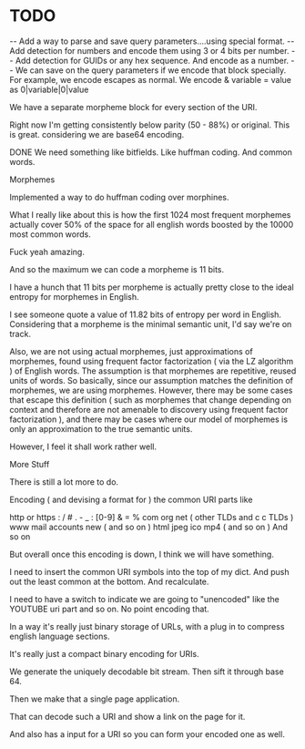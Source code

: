 # TODO

-- Add a way to parse and save query parameters....using special format.
-- Add detection for numbers and encode them using 3 or 4 bits per number. 
-- Add detection for GUIDs or any hex sequence. And encode as a number.
-- We can save on the query parameters if we encode that block specially. 
For example, we encode escapes as normal. We encode & variable = value as
0|variable|0|value

We have a separate morpheme block for every section of the URI.

Right now I'm getting consistently below parity (50 - 88%) or original. This is great. considering we are base64 encoding.


DONE We need something like bitfields. Like huffman coding. And common words.

Morphemes

  Implemented a way to do huffman coding over morphines.

  What I really like about this is how the first 1024 most frequent morphemes actually cover 50% of the space for all english words boosted by the 10000 most common words.

  Fuck yeah amazing.

  And so the maximum we can code a morpheme is 11 bits. 

  I have a hunch that 11 bits per morpheme is actually pretty close to the ideal entropy for morphemes in English.

  I see someone quote a value of 11.82 bits of entropy per word in English. Considering that a morpheme is the minimal semantic unit, I'd say we're on track.

  Also, we are not using actual morphemes, just approximations of morphemes, found using frequent factor factorization ( via the LZ algorithm ) of English words. The assumption is that morphemes are repetitive, reused units of words. So basically, since our assumption matches the definition of morphemes, we are using morphemes. However, there may be some cases that escape this definition ( such as morphemes that change depending on context and therefore are not amenable to discovery using frequent factor factorization ), and there may be cases where our model of morphemes is only an approximation to the true semantic units. 

  However, I feel it shall work rather well.

More Stuff

There is still a lot more to do.

Encoding ( and devising a format for ) the common URI parts like

http or https
: / #
. - _ :
[0-9]
& = %
com org net ( other TLDs and c c TLDs )
www mail accounts new ( and so on ) 
html jpeg ico mp4 ( and so on )
And so on

But overall once this encoding is down, I think we will have something.

I need to insert the common URI symbols into the top of my dict. And push out the least common at the bottom.
And recalculate.

I need to have a switch to indicate we are going to "unencoded" like the YOUTUBE uri part and so on. No point encoding that. 

In a way it's really just binary storage of URLs, with a plug in to compress english language sections.

It's really just a compact binary encoding for URIs. 

We generate the uniquely decodable bit stream. Then sift it through base 64.

Then we make that a single page application. 


That can decode such a URI and show a link on the page for it.

And also has a input for a URI so you can form your encoded one as well.


